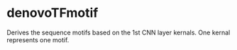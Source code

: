 # denovoTFmotif

Derives the sequence motifs based on the 1st CNN layer kernals. One kernal represents one motif. 
